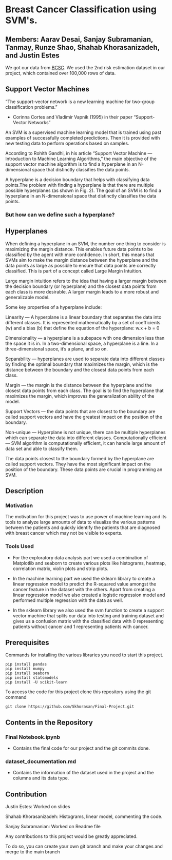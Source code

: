 # Breast Cancer Classification using SVM's.

## Members: Aarav Desai, Sanjay Subramanian, Tanmay, Runze Shao, Shahab Khorasanizadeh, and Justin Estes

We got our data from [BCSC](https://www.bcsc-research.org/data/rfdataset/dataset). We used the 2nd risk estimation dataset in our project, which contained over 100,000 rows of data.


<!-- #region -->
## Support Vector Machines ##

“The support-vector network is a new learning machine for two-group classification problems.”

- Corinna Cortes and Vladimir Vapnik (1995) in their paper “Support-Vector Networks”

An SVM is a supervised machine learning model that is trained using past examples of successfully completed predictions. Then it is provided with new testing data to perform operations based on samples.

According to Rohith Gandhi, in his article “Support Vector Machine — Introduction to Machine Learning Algorithms,” the main objective of the support vector machine algorithm is to find a hyperplane in an N-dimensional space that distinctly classifies the data points.

A hyperplane is a decision boundary that helps with classifying data points.The problem with finding a hyperplane is that there are multiple possible hyperplanes (as shown in Fig. 2). The goal of an SVM is to find a hyperplane in an N-dimensional space that distinctly classifies the data points.

### But how can we define such a hyperplane? ###



## Hyperplanes ##
When defining a hyperplane in an SVM, the number one thing to consider is maximizing the margin distance. This enables future data points to be classified by the agent with more confidence. In short, this means that SVMs aim to make the margin distance between the hyperplane and the data points as large as possible to ensure that data points are correctly classified. This is part of a concept called Large Margin Intuition.

Large margin intuition refers to the idea that having a larger margin between the decision boundary (or hyperplane) and the closest data points from each class is more desirable. A larger margin leads to a more robust and generalizable model.

Some key properties of a hyperplane include:

Linearity — A hyperplane is a linear boundary that separates the data into different classes. It is represented mathematically by a set of coefficients (w) and a bias (b) that define the equation of the hyperplane: w.x + b = 0

Dimensionality — a hyperplane is a subspace with one dimension less than the space it is in. In a two-dimensional space, a hyperplane is a line. In a three-dimensional space, it’s a plane, and so on.

Separability — hyperplanes are used to separate data into different classes by finding the optimal boundary that maximizes the margin, which is the distance between the boundary and the closest data points from each class.

Margin — the margin is the distance between the hyperplane and the closest data points from each class. The goal is to find the hyperplane that maximizes the margin, which improves the generalization ability of the model.

Support Vectors — the data points that are closest to the boundary are called support vectors and have the greatest impact on the position of the boundary.

Non-unique — Hyperplane is not unique, there can be multiple hyperplanes which can separate the data into different classes.
Computationally efficient — SVM algorithm is computationally efficient, it can handle large amount of data set and able to classify them.

The data points closest to the boundary formed by the hyperplane are called support vectors. They have the most significant impact on the position of the boundary. These data points are crucial in programming an SVM.
<!-- #endregion -->

## Description

### Motivation

The motivation for this project was to use power of machine learning and its tools to analyze large amounts of data to visualize the various patterns between the patients and quickly identify the patients that are diagnosed with breast cancer which may not be visible to experts.

### Tools Used

- For the exploratory data analysis part we used a combination of Matplotlib and seaborn to create various plots like histograms, heatmap, correlation matrix, violin plots and strip plots. 

- In the machine learning part we used the sklearn library to create a linear regression model to predict the R-squared value amongst the cancer feature in the dataset with the others. Apart from creating a linear regression model we also created a logistic regression model and performed multiple regression with the data as well.

- In the sklearn library we also used the svm function to create a support vector machine that splits our data into testing and training dataset and gives us a confusion matrix with the classified data with 0 representing patients without cancer and 1 representing patients with cancer.



## Prerequisites


Commands for installing the various libraries you need to start this project.

<!-- #raw -->
```
pip install pandas
pip install numpy
pip install seaborn
pip install statsmodels
pip install -U scikit-learn
```
<!-- #endraw -->

To access the code for this project clone this repository using the git command

<!-- #raw -->
```
git clone https://github.com/Skhorasan/Final-Project.git
```
<!-- #endraw -->

## Contents in the Repository


### Final Notebook.ipynb 
- Contains the final code for our project and the git commits done.

### dataset_documentation.md
- Contains the information of the dataset used in the project and the columns and its data type.



## Contribution

Justin Estes: Worked on slides

Shahab Khorasanizadeh: Histograms, linear model, commenting the code.

Sanjay Subramanian: Worked on Readme file

Any contributions to this project would be greatly appreciated.

To do so, you can create your own git branch and make your changes and merge to the main branch

```python

```

